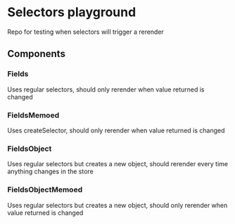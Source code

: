 # Selectors playground

Repo for testing when selectors will trigger a rerender

## Components

### Fields

Uses regular selectors, should only rerender when value returned is changed

### FieldsMemoed

Uses createSelector, should only rerender when value returned is changed

### FieldsObject

Uses regular selectors but creates a new object, should rerender every time anything changes in the store

### FieldsObjectMemoed

Uses regular selectors but creates a new object, should only rerender when value returned is changed
